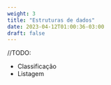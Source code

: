 ```yaml
---
weight: 3
title: "Estruturas de dados"
date: 2023-04-12T01:00:36-03:00
draft: false
---
```


//TODO:
* Classificação
* Listagem